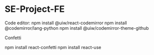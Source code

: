 # SE-Project-FE

Code editor: 
npm install @uiw/react-codemirror
npm install @codemirror/lang-python 
npm install @uiw/codemirror-theme-github

Confetti

npm install react-confetti
npm install react-use

